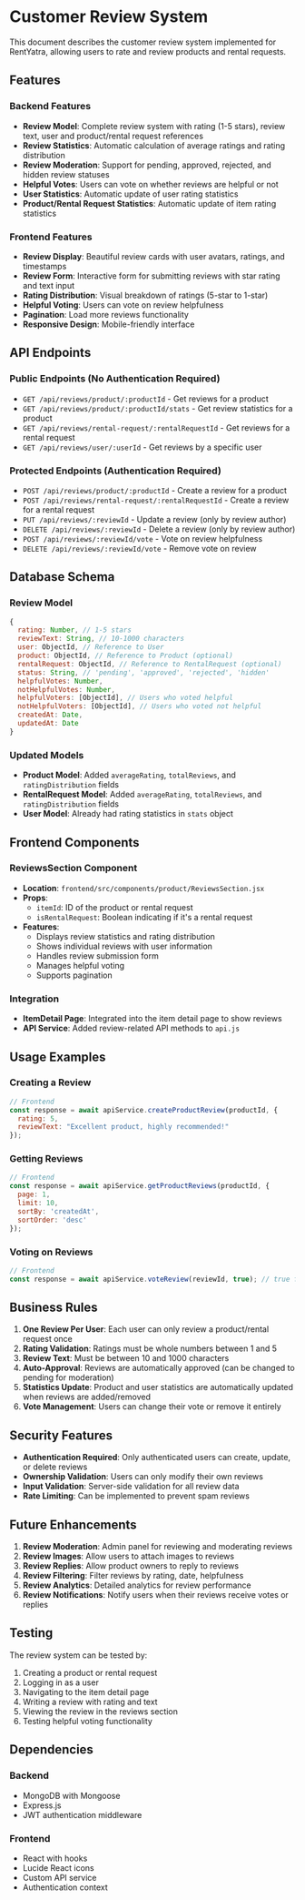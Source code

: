 # Customer Review System

This document describes the customer review system implemented for RentYatra, allowing users to rate and review products and rental requests.

## Features

### Backend Features
- **Review Model**: Complete review system with rating (1-5 stars), review text, user and product/rental request references
- **Review Statistics**: Automatic calculation of average ratings and rating distribution
- **Review Moderation**: Support for pending, approved, rejected, and hidden review statuses
- **Helpful Votes**: Users can vote on whether reviews are helpful or not
- **User Statistics**: Automatic update of user rating statistics
- **Product/Rental Request Statistics**: Automatic update of item rating statistics

### Frontend Features
- **Review Display**: Beautiful review cards with user avatars, ratings, and timestamps
- **Review Form**: Interactive form for submitting reviews with star rating and text input
- **Rating Distribution**: Visual breakdown of ratings (5-star to 1-star)
- **Helpful Voting**: Users can vote on review helpfulness
- **Pagination**: Load more reviews functionality
- **Responsive Design**: Mobile-friendly interface

## API Endpoints

### Public Endpoints (No Authentication Required)
- `GET /api/reviews/product/:productId` - Get reviews for a product
- `GET /api/reviews/product/:productId/stats` - Get review statistics for a product
- `GET /api/reviews/rental-request/:rentalRequestId` - Get reviews for a rental request
- `GET /api/reviews/user/:userId` - Get reviews by a specific user

### Protected Endpoints (Authentication Required)
- `POST /api/reviews/product/:productId` - Create a review for a product
- `POST /api/reviews/rental-request/:rentalRequestId` - Create a review for a rental request
- `PUT /api/reviews/:reviewId` - Update a review (only by review author)
- `DELETE /api/reviews/:reviewId` - Delete a review (only by review author)
- `POST /api/reviews/:reviewId/vote` - Vote on review helpfulness
- `DELETE /api/reviews/:reviewId/vote` - Remove vote on review

## Database Schema

### Review Model
```javascript
{
  rating: Number, // 1-5 stars
  reviewText: String, // 10-1000 characters
  user: ObjectId, // Reference to User
  product: ObjectId, // Reference to Product (optional)
  rentalRequest: ObjectId, // Reference to RentalRequest (optional)
  status: String, // 'pending', 'approved', 'rejected', 'hidden'
  helpfulVotes: Number,
  notHelpfulVotes: Number,
  helpfulVoters: [ObjectId], // Users who voted helpful
  notHelpfulVoters: [ObjectId], // Users who voted not helpful
  createdAt: Date,
  updatedAt: Date
}
```

### Updated Models
- **Product Model**: Added `averageRating`, `totalReviews`, and `ratingDistribution` fields
- **RentalRequest Model**: Added `averageRating`, `totalReviews`, and `ratingDistribution` fields
- **User Model**: Already had rating statistics in `stats` object

## Frontend Components

### ReviewsSection Component
- **Location**: `frontend/src/components/product/ReviewsSection.jsx`
- **Props**: 
  - `itemId`: ID of the product or rental request
  - `isRentalRequest`: Boolean indicating if it's a rental request
- **Features**:
  - Displays review statistics and rating distribution
  - Shows individual reviews with user information
  - Handles review submission form
  - Manages helpful voting
  - Supports pagination

### Integration
- **ItemDetail Page**: Integrated into the item detail page to show reviews
- **API Service**: Added review-related API methods to `api.js`

## Usage Examples

### Creating a Review
```javascript
// Frontend
const response = await apiService.createProductReview(productId, {
  rating: 5,
  reviewText: "Excellent product, highly recommended!"
});
```

### Getting Reviews
```javascript
// Frontend
const response = await apiService.getProductReviews(productId, {
  page: 1,
  limit: 10,
  sortBy: 'createdAt',
  sortOrder: 'desc'
});
```

### Voting on Reviews
```javascript
// Frontend
const response = await apiService.voteReview(reviewId, true); // true for helpful
```

## Business Rules

1. **One Review Per User**: Each user can only review a product/rental request once
2. **Rating Validation**: Ratings must be whole numbers between 1 and 5
3. **Review Text**: Must be between 10 and 1000 characters
4. **Auto-Approval**: Reviews are automatically approved (can be changed to pending for moderation)
5. **Statistics Update**: Product and user statistics are automatically updated when reviews are added/removed
6. **Vote Management**: Users can change their vote or remove it entirely

## Security Features

- **Authentication Required**: Only authenticated users can create, update, or delete reviews
- **Ownership Validation**: Users can only modify their own reviews
- **Input Validation**: Server-side validation for all review data
- **Rate Limiting**: Can be implemented to prevent spam reviews

## Future Enhancements

1. **Review Moderation**: Admin panel for reviewing and moderating reviews
2. **Review Images**: Allow users to attach images to reviews
3. **Review Replies**: Allow product owners to reply to reviews
4. **Review Filtering**: Filter reviews by rating, date, helpfulness
5. **Review Analytics**: Detailed analytics for review performance
6. **Review Notifications**: Notify users when their reviews receive votes or replies

## Testing

The review system can be tested by:
1. Creating a product or rental request
2. Logging in as a user
3. Navigating to the item detail page
4. Writing a review with rating and text
5. Viewing the review in the reviews section
6. Testing helpful voting functionality

## Dependencies

### Backend
- MongoDB with Mongoose
- Express.js
- JWT authentication middleware

### Frontend
- React with hooks
- Lucide React icons
- Custom API service
- Authentication context

